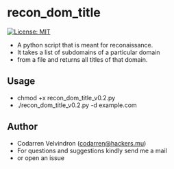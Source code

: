 # recon_dom_title
[![License: MIT](https://img.shields.io/badge/License-MIT-yellow.svg)](https://opensource.org/licenses/MIT)

* A python script that is meant for reconaissance.
* It takes a list of subdomains of a particular domain
* from a file and returns all titles of that domain.

## Usage
* chmod +x recon_dom_title_v0.2.py
* ./recon_dom_title_v0.2.py -d example.com

## Author
* Codarren Velvindron (codarren@hackers.mu)
* For questions and suggestions kindly send me a mail
* or open an issue

